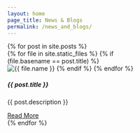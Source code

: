 ```yaml
---
layout: home
page_title: News & Blogs
permalink: /news_and_blogs/
---
```

<div class="row row-cols-1 row-cols-md-3 g-4 mt-4">
{% for post in site.posts %}
<div class="col">
<div class="card" style="width: 18rem;">
{% for file in site.static_files %}
    {% if (file.basename == post.title) %}
  <img src="{{ file.path | relative_url }}" class="card-img-top" alt="{{ file.name }}">
    {% endif %}
{% endfor %}
  <div class="card-body">
    <h5 class="card-title">{{ post.title }}</h5>
    <p class="card-text">{{ post.description }}</p>
    <a href="{{post.url}}" class="btn btn-dark">Read More</a>
  </div>
</div>
</div>
{% endfor %}
</div>
